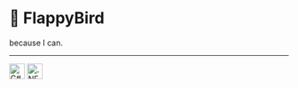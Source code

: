 # :baby_chick: FlappyBird

because I can.

-----
<p>
<img src="https://img.shields.io/badge/c%23-%23239120.svg?style=for-the-badge&logo=c-sharp&logoColor=white" alt="C#" height="28">
<img src="https://img.shields.io/badge/.NET-5C2D91?style=for-the-badge&logo=.net&logoColor=white" alt=".NET" height="28">
</p>
